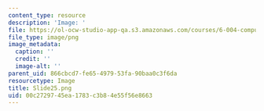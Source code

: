 ```yaml
---
content_type: resource
description: 'Image: '
file: https://ol-ocw-studio-app-qa.s3.amazonaws.com/courses/6-004-computation-structures-spring-2017/00c2729745ea1783c3b84e55f56e8663_Slide25.png
file_type: image/png
image_metadata:
  caption: ''
  credit: ''
  image-alt: ''
parent_uid: 866cbcd7-fe65-4979-53fa-90baa0c3f6da
resourcetype: Image
title: Slide25.png
uid: 00c27297-45ea-1783-c3b8-4e55f56e8663
---
```

